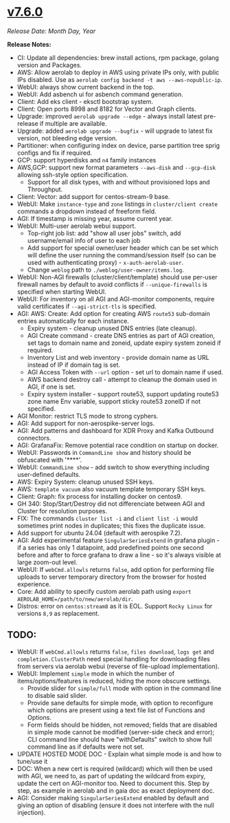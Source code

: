 # [v7.6.0](https://github.com/aerospike/aerolab/releases/tag/7.6.0)

_Release Date: Month Day, Year_

**Release Notes:**
* CI: Update all dependencies: brew install actions, rpm package, golang version and Packages.
* AWS: Allow aerolab to deploy in AWS using private IPs only, with public IPs disabled. Use as `aerolab config backend -t aws --aws-nopublic-ip`.
* WebUI: always show current backend in the top.
* WebUI: Add asbench ui for asbench command generation.
* Client: Add eks client - eksctl bootstrap system.
* Client: Open ports 8998 and 8182 for Vector and Graph clients.
* Upgrade: improved `aerolab upgrade --edge` - always install latest pre-release if multiple are available.
* Upgrade: added `aerolab upgrade --bugfix` - will upgrade to latest fix version, not bleeding edge version.
* Partitioner: when configuring index on device, parse partition tree sprig configs and fix if required.
* GCP: support hyperdisks and `n4` family instances
* AWS,GCP: support new format parameters `--aws-disk` and `--gcp-disk` allowing ssh-style option specification.
  * Support for all disk types, with and without provisioned Iops and Throughput.
* Client: Vector: add support for centos-stream-9 base.
* WebUI: Make `instance-type` and `zone` listings in `cluster/client create` commands a dropdown instead of freeform field.
* AGI: If timestamp is missing year, assume current year.
* WebUI: Multi-user aerolab webui support.
  * Top-right job list: add "show all user jobs" switch, add username/email info of user to each job
  * Add support for special owner/user header which can be set which will define the user running the command/session itself (so can be used with authenticating proxy) - `x-auth-aerolab-user`.
  * Change `weblog` path to `./weblog/user-owner/items.log`.
* WebUI: Non-AGI firewalls (cluster/client/template) should use per-user firewall names by default to avoid conflicts if `--unique-firewalls` is specified when starting WebUI.
* WebUI: For inventory on all AGI and AGI-monitor components, require valid certificates if `--agi-strict-tls` is specified.
* AGI: AWS: Create: Add option for creating AWS `route53` sub-domain entries automatically for each instance.
  * Expiry system - cleanup unused DNS entries (late cleanup).
  * AGI Create command - create DNS entries as part of AGI creation, set tags to domain name and zoneid, update expiry system zoneid if required.
  * Inventory List and web inventory - provide domain name as URL instead of IP if domain tag is set.
  * AGI Access Token with `--url` option - set url to domain name if used.
  * AWS backend destroy call - attempt to cleanup the domain used in AGI, if one is set.
  * Expiry system installer - support route53, support updating route53 zone name Env variable, support sticky route53 zoneID if not specified.
* AGI Monitor: restrict TLS mode to strong cyphers.
* AGI: Add support for non-aerospike-server logs.
* AGI: Add patterns and dashboard for XDR Proxy and Kafka Outbound connectors.
* AGI: GrafanaFix: Remove potential race condition on startup on docker.
* WebUI: Passwords in `CommandLine show` and history should be obfuscated with '****'.
* WebUI: `CommandLine show` - add switch to show everything including user-defined defaults.
* AWS: Expiry System: cleanup unused SSH keys.
* AWS: `template vacuum` also vacuum template temporary SSH keys.
* Client: Graph: fix process for installing docker on centos9.
* GH 340: Stop/Start/Destroy did not differenciate between AGI and Cluster for resolution purposes.
* FIX: The commands `cluster list -i` and `client list -i` would sometimes print nodes in duplicates; this fixes the duplicate issue.
* Add support for ubuntu 24.04 (default with aerospike 7.2).
* AGI: Add experimental feature `SingularSeriesExtend` in grafana plugin - if a series has only 1 datapoint, add predefined points one second before and after to force grafana to draw a line - so it's always visible at large zoom-out level.
* WebUI: If `webCmd.allowls` returns `false`, add option for performing file uploads to server temporary directory from the browser for hosted experience.
* Core: Add ability to specify custom aerolab path using `export AEROLAB_HOME=/path/to/new/aerolab/dir`.
* Distros: error on `centos:stream8` as it is EOL. Support `Rocky Linux` for versions `8,9` as replacement.

## TODO:

* WebUI: If `webCmd.allowls` returns `false`, `files download`, `logs get` and `completion.ClusterPath` need special handling for downloading files from servers via aerolab webui (reverse of file-upload implementation).
* WebUI: Implement `simple` mode in which the number of items/options/features is reduced, hiding the more obscure settings.
  * Provide slider for `simple/full` mode with option in the command line to disable said slider.
  * Provide sane defaults for simple mode, with option to reconfigure which options are present using a text file list of Functions and Options.
  * Form fields should be hidden, not removed; fields that are disabled in simple mode cannot be modified (server-side check and error); CLI command line should have "withDefaults" switch to show full command line as if defaults were not set.
* UPDATE HOSTED MODE DOC - Explain what simple mode is and how to tune/use it
* DOC: When a new cert is required (wildcard) which will then be used with AGI, we need to, as part of updating the wildcard from expiry, update the cert on AGI-monitor too. Need to document this. Step by step, as example in aerolab and in gaia doc as exact deployment doc.
* AGI: Consider making `SingularSeriesExtend` enabled by default and giving an option of disabling (ensure it does not interfere with the null injection).
